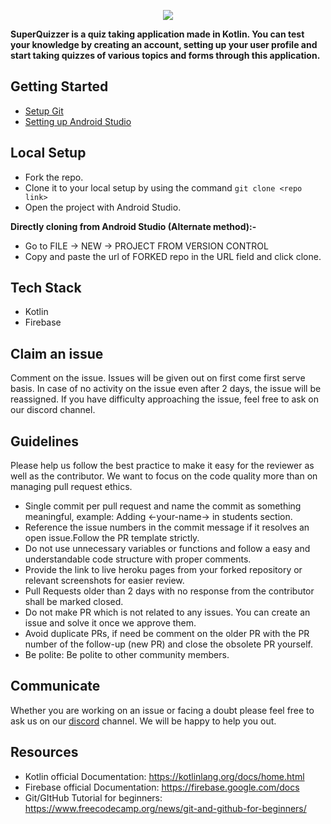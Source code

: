 <p align="center" width="100%">
<img src="https://user-images.githubusercontent.com/97402494/207168649-0dc62762-69ea-4c94-a929-18dad6113796.png">




**SuperQuizzer is a quiz taking application made in Kotlin. You can test your knowledge by creating an account, setting up your user profile  and start taking quizzes of various topics and forms  through this  application.**</p>

## Getting Started

- [Setup Git](https://git-scm.com/downloads)
- [Setting up Android Studio](https://developer.android.com/studio/install)

## Local Setup

- Fork the repo.
- Clone it to your local setup by using the command `git clone <repo link>`
- Open the project with Android Studio.

 **Directly cloning from Android Studio (Alternate method):-**

- Go to FILE -> NEW -> PROJECT FROM VERSION CONTROL
- Copy and paste the url of FORKED repo in the URL field and click clone.

## Tech Stack 
* Kotlin
* Firebase

## Claim an issue
Comment on the issue. Issues will be given out on first come first serve basis. In case of no activity on the issue even after 2 days, the issue will be reassigned. If you have difficulty approaching the issue, feel free to ask on our discord channel.

## Guidelines

Please help us follow the best practice to make it easy for the reviewer as well as the contributor. We want to focus on the code quality more than on managing pull request ethics.
- Single commit per pull request and name the commit as something meaningful, example: Adding <-your-name-> in students section.
- Reference the issue numbers in the commit message if it resolves an open issue.Follow the PR template strictly.
- Do not use unnecessary variables or functions and follow a easy and understandable code structure with proper comments.
- Provide the link to live heroku pages from your forked repository or relevant screenshots for easier review.
- Pull Requests older than 2 days with no response from the contributor shall be marked closed.
- Do not make PR which is not related to any issues. You can create an issue and solve it once we approve them.
- Avoid duplicate PRs, if need be comment on the older PR with the PR number of the follow-up (new PR) and close the obsolete PR yourself.
- Be polite: Be polite to other community members.

## Communicate

Whether you are working on an issue or facing a doubt please feel free to ask us on our [discord](https://discord.gg/9McHvjbz) channel. We will be happy to help you out. 

## Resources

- Kotlin official Documentation: https://kotlinlang.org/docs/home.html
- Firebase official Documentation: https://firebase.google.com/docs
- Git/GItHub Tutorial for beginners: https://www.freecodecamp.org/news/git-and-github-for-beginners/

